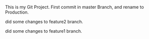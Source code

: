 This is my Git Project. First commit in master Branch, and rename to Production.

did some changes to feature2 branch.

did some changes to feature1 branch.
